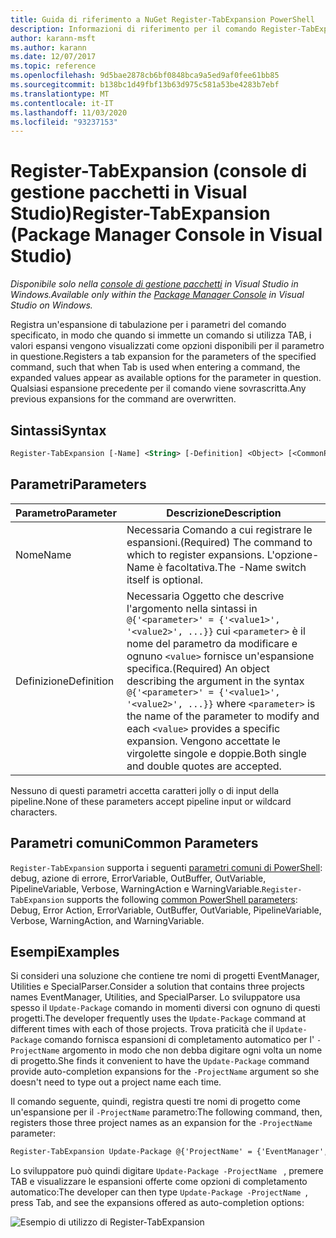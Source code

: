 ```yaml
---
title: Guida di riferimento a NuGet Register-TabExpansion PowerShell
description: Informazioni di riferimento per il comando Register-TabExpansion PowerShell nella console di gestione pacchetti NuGet in Visual Studio.
author: karann-msft
ms.author: karann
ms.date: 12/07/2017
ms.topic: reference
ms.openlocfilehash: 9d5bae2878cb6bf0848bca9a5ed9af0fee61bb85
ms.sourcegitcommit: b138bc1d49fbf13b63d975c581a53be4283b7ebf
ms.translationtype: MT
ms.contentlocale: it-IT
ms.lasthandoff: 11/03/2020
ms.locfileid: "93237153"
---
```

# <a name="register-tabexpansion-package-manager-console-in-visual-studio"></a><span data-ttu-id="cc2af-103">Register-TabExpansion (console di gestione pacchetti in Visual Studio)</span><span class="sxs-lookup"><span data-stu-id="cc2af-103">Register-TabExpansion (Package Manager Console in Visual Studio)</span></span>

<span data-ttu-id="cc2af-104">*Disponibile solo nella [console di gestione pacchetti](../../consume-packages/install-use-packages-powershell.md) in Visual Studio in Windows.*</span><span class="sxs-lookup"><span data-stu-id="cc2af-104">*Available only within the [Package Manager Console](../../consume-packages/install-use-packages-powershell.md) in Visual Studio on Windows.*</span></span>

<span data-ttu-id="cc2af-105">Registra un'espansione di tabulazione per i parametri del comando specificato, in modo che quando si immette un comando si utilizza TAB, i valori espansi vengono visualizzati come opzioni disponibili per il parametro in questione.</span><span class="sxs-lookup"><span data-stu-id="cc2af-105">Registers a tab expansion for the parameters of the specified command, such that when Tab is used when entering a command, the expanded values appear as available options for the parameter in question.</span></span> <span data-ttu-id="cc2af-106">Qualsiasi espansione precedente per il comando viene sovrascritta.</span><span class="sxs-lookup"><span data-stu-id="cc2af-106">Any previous expansions for the command are overwritten.</span></span>

## <a name="syntax"></a><span data-ttu-id="cc2af-107">Sintassi</span><span class="sxs-lookup"><span data-stu-id="cc2af-107">Syntax</span></span>

```ps
Register-TabExpansion [-Name] <String> [-Definition] <Object> [<CommonParameters>]
```

## <a name="parameters"></a><span data-ttu-id="cc2af-108">Parametri</span><span class="sxs-lookup"><span data-stu-id="cc2af-108">Parameters</span></span>

| <span data-ttu-id="cc2af-109">Parametro</span><span class="sxs-lookup"><span data-stu-id="cc2af-109">Parameter</span></span> | <span data-ttu-id="cc2af-110">Descrizione</span><span class="sxs-lookup"><span data-stu-id="cc2af-110">Description</span></span> |
| --- | --- |
| <span data-ttu-id="cc2af-111">Nome</span><span class="sxs-lookup"><span data-stu-id="cc2af-111">Name</span></span> | <span data-ttu-id="cc2af-112">Necessaria Comando a cui registrare le espansioni.</span><span class="sxs-lookup"><span data-stu-id="cc2af-112">(Required) The command to which to register expansions.</span></span> <span data-ttu-id="cc2af-113">L'opzione-Name è facoltativa.</span><span class="sxs-lookup"><span data-stu-id="cc2af-113">The -Name switch itself is optional.</span></span> |
| <span data-ttu-id="cc2af-114">Definizione</span><span class="sxs-lookup"><span data-stu-id="cc2af-114">Definition</span></span> | <span data-ttu-id="cc2af-115">Necessaria Oggetto che descrive l'argomento nella sintassi in `@{'<parameter>' = {'<value1>', '<value2>', ...}}` cui `<parameter>` è il nome del parametro da modificare e ognuno `<value>` fornisce un'espansione specifica.</span><span class="sxs-lookup"><span data-stu-id="cc2af-115">(Required) An object describing the argument in the syntax `@{'<parameter>' = {'<value1>', '<value2>', ...}}` where `<parameter>` is the name of the parameter to modify and each `<value>` provides a specific expansion.</span></span> <span data-ttu-id="cc2af-116">Vengono accettate le virgolette singole e doppie.</span><span class="sxs-lookup"><span data-stu-id="cc2af-116">Both single and double quotes are accepted.</span></span> |

<span data-ttu-id="cc2af-117">Nessuno di questi parametri accetta caratteri jolly o di input della pipeline.</span><span class="sxs-lookup"><span data-stu-id="cc2af-117">None of these parameters accept pipeline input or wildcard characters.</span></span>

## <a name="common-parameters"></a><span data-ttu-id="cc2af-118">Parametri comuni</span><span class="sxs-lookup"><span data-stu-id="cc2af-118">Common Parameters</span></span>

<span data-ttu-id="cc2af-119">`Register-TabExpansion` supporta i seguenti [parametri comuni di PowerShell](/powershell/module/microsoft.powershell.core/about/about_commonparameters): debug, azione di errore, ErrorVariable, OutBuffer, OutVariable, PipelineVariable, Verbose, WarningAction e WarningVariable.</span><span class="sxs-lookup"><span data-stu-id="cc2af-119">`Register-TabExpansion` supports the following [common PowerShell parameters](/powershell/module/microsoft.powershell.core/about/about_commonparameters): Debug, Error Action, ErrorVariable, OutBuffer, OutVariable, PipelineVariable, Verbose, WarningAction, and WarningVariable.</span></span>

## <a name="examples"></a><span data-ttu-id="cc2af-120">Esempi</span><span class="sxs-lookup"><span data-stu-id="cc2af-120">Examples</span></span>

<span data-ttu-id="cc2af-121">Si consideri una soluzione che contiene tre nomi di progetti EventManager, Utilities e SpecialParser.</span><span class="sxs-lookup"><span data-stu-id="cc2af-121">Consider a solution that contains three projects names EventManager, Utilities, and SpecialParser.</span></span> <span data-ttu-id="cc2af-122">Lo sviluppatore usa spesso il `Update-Package` comando in momenti diversi con ognuno di questi progetti.</span><span class="sxs-lookup"><span data-stu-id="cc2af-122">The developer frequently uses the `Update-Package` command at different times with each of those projects.</span></span> <span data-ttu-id="cc2af-123">Trova praticità che il `Update-Package` comando fornisca espansioni di completamento automatico per l' `-ProjectName` argomento in modo che non debba digitare ogni volta un nome di progetto.</span><span class="sxs-lookup"><span data-stu-id="cc2af-123">She finds it convenient to have the `Update-Package` command provide auto-completion expansions for the `-ProjectName` argument so she doesn't need to type out a project name each time.</span></span> 

<span data-ttu-id="cc2af-124">Il comando seguente, quindi, registra questi tre nomi di progetto come un'espansione per il `-ProjectName` parametro:</span><span class="sxs-lookup"><span data-stu-id="cc2af-124">The following command, then, registers those three project names as an expansion for the `-ProjectName` parameter:</span></span>

```ps
Register-TabExpansion Update-Package @{'ProjectName' = {'EventManager', 'Utilities', 'SpecialParser'}}    
```

<span data-ttu-id="cc2af-125">Lo sviluppatore può quindi digitare `Update-Package -ProjectName ` , premere TAB e visualizzare le espansioni offerte come opzioni di completamento automatico:</span><span class="sxs-lookup"><span data-stu-id="cc2af-125">The developer can then type `Update-Package -ProjectName `, press Tab, and see the expansions offered as auto-completion options:</span></span>

![Esempio di utilizzo di Register-TabExpansion](media/Register-TabExpansion-Example.png)